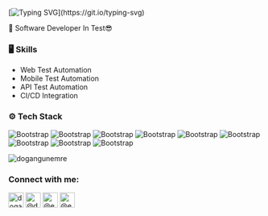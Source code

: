 [![Typing SVG](https://readme-typing-svg.herokuapp.com/?color=%2336BCF7&lines=Hi+there+%F0%9F%91%8B;My+name+is+Emre+Doğangün.;Nice+to+meet+you.)](https://git.io/typing-svg)
<div align="left"> 
👯 Software Developer In Test😎


### 🖥 Skills

- Web Test Automation
- Mobile Test Automation
- API Test Automation
- CI/CD Integration

### ⚙️ Tech Stack

![Bootstrap](https://img.shields.io/badge/-Java-05122A?style=flat-square&logo=Java&color=353535) ![Bootstrap](https://img.shields.io/badge/-Javascript-05122A?style=flat-square&logo=Javascript&color=353535) ![Bootstrap](https://img.shields.io/badge/-Selenium-05122A?style=flat-square&logo=Selenium&color=353535) ![Bootstrap](https://img.shields.io/badge/-Appium-05122A?style=flat-square&logo=Appium&color=353535) ![Bootstrap](https://img.shields.io/badge/-Rest%20Assured-05122A?style=flat-square&logo=Rest-Assured&color=353535) ![Bootstrap](https://img.shields.io/badge/-Karate-05122A?style=flat-square&logo=Karate&color=353535) ![Bootstrap](https://img.shields.io/badge/-Cypress-05122A?style=flat-square&logo=Cypress&color=353535) ![Bootstrap](https://img.shields.io/badge/-Cucumber-05122A?style=flat-square&logo=Cucumber&color=353535) ![Bootstrap](https://img.shields.io/badge/-NodeJS-05122A?style=flat-square&logo=NodeJS&color=353535)

<div>
  <img align="center width="45%" align="left" src="https://github-readme-stats.vercel.app/api/top-langs?username=dogangunemre&show_icons=true&locale=en&layout=compact&theme=tokyonight&hide_border=true" alt="dogangunemre" />
</div>

</div>
<h3 align="left">Connect with me:</h3>

<p align="left">
<a href= "https://www.linkedin.com/in/dogangunemre" target="blank"><img align="center" src="https://cdn.jsdelivr.net/npm/simple-icons@3.0.1/icons/linkedin.svg" alt="dogangunemre" height="30" width="30" /></a>
<a href="https://dogangunemre.medium.com/" target="blank"><img align="center" src="https://cdn.jsdelivr.net/npm/simple-icons@3.0.1/icons/medium.svg" alt="@dogangunemre" height="30" width="30" /></a>
<a href="mailto:emredogangun26@gmail.com" target="blank"><img align="center" src="https://cdn.jsdelivr.net/npm/simple-icons@3.0.1/icons/gmail.svg" alt="@emredogangun26" height="30" width="30" /></a>
 <a href="https://dogangunemre.com/" target="blank"><img align="center" src="https://cdn.jsdelivr.net/npm/simple-icons@3.0.1/icons/googlechrome.svg" alt="@emredogangun26" height="30" width="30" /></a>
 </p>
 

